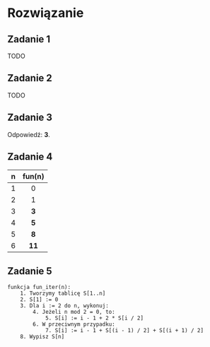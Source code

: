 # Rozwiązanie

## Zadanie 1

TODO

## Zadanie 2

TODO

## Zadanie 3

Odpowiedź: **3**.

## Zadanie 4



|  n  | fun(n) |
| :-: | :----: |
|  1  |    0   |
|  2  |    1   |
|  3  |  **3** |
|  4  |  **5** |
|  5  |  **8** |
|  6  | **11** |

## Zadanie 5

```
funkcja fun_iter(n):
    1. Tworzymy tablicę S[1..n]
    2. S[1] := 0
    3. Dla i := 2 do n, wykonuj:
        4. Jeżeli n mod 2 = 0, to:
            5. S[i] := i - 1 + 2 * S[i / 2]
        6. W przeciwnym przypadku:
            7. S[i] := i - 1 + S[(i - 1) / 2] + S[(i + 1) / 2]
    8. Wypisz S[n]
```
